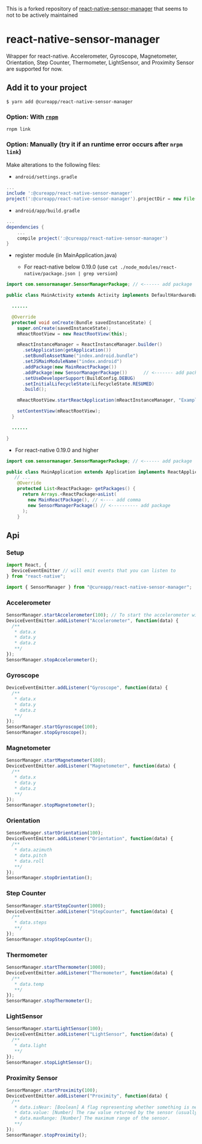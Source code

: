 This is a forked repository of [react-native-sensor-manager](https://github.com/kprimice/react-native-sensor-manager.git) that seems to not to be actively maintained

# react-native-sensor-manager

Wrapper for react-native. Accelerometer, Gyroscope, Magnetometer, Orientation, Step Counter, Thermometer, LightSensor, and Proximity Sensor are supported for now.

## Add it to your project

`$ yarn add @cureapp/react-native-sensor-manager`

### Option: With [`rnpm`](https://github.com/rnpm/rnpm)

`rnpm link`

### Option: Manually (try it if an runtime error occurs after `nrpm link`)

Make alterations to the following files:

- `android/settings.gradle`

```gradle
...
include ':@cureapp/react-native-sensor-manager'
project(':@cureapp/react-native-sensor-manager').projectDir = new File(settingsDir, '../node_modules/@cureapp/react-native-sensor-manager/android')
```

- `android/app/build.gradle`

```gradle
...
dependencies {
    ...
    compile project(':@cureapp/react-native-sensor-manager')
}
```

- register module (in MainApplication.java)

  - For react-native below 0.19.0 (use `cat ./node_modules/react-native/package.json | grep version`)

```java
import com.sensormanager.SensorManagerPackage; // <------ add package

public class MainActivity extends Activity implements DefaultHardwareBackBtnHandler {

  ......

  @Override
  protected void onCreate(Bundle savedInstanceState) {
    super.onCreate(savedInstanceState);
    mReactRootView = new ReactRootView(this);

    mReactInstanceManager = ReactInstanceManager.builder()
      .setApplication(getApplication())
      .setBundleAssetName("index.android.bundle")
      .setJSMainModuleName("index.android")
      .addPackage(new MainReactPackage())
      .addPackage(new SensorManagerPackage())      // <------- add package
      .setUseDeveloperSupport(BuildConfig.DEBUG)
      .setInitialLifecycleState(LifecycleState.RESUMED)
      .build();

    mReactRootView.startReactApplication(mReactInstanceManager, "ExampleRN", null);

    setContentView(mReactRootView);
  }

  ......

}
```

- For react-native 0.19.0 and higher

```java
import com.sensormanager.SensorManagerPackage; // <------ add package

public class MainApplication extends Application implements ReactApplication {
   // ...
    @Override
    protected List<ReactPackage> getPackages() {
      return Arrays.<ReactPackage>asList(
        new MainReactPackage(), // <---- add comma
        new SensorManagerPackage() // <---------- add package
      );
    }
```

## Api

### Setup

```js
import React, {
  DeviceEventEmitter // will emit events that you can listen to
} from "react-native";

import { SensorManager } from "@cureapp/react-native-sensor-manager";
```

### Accelerometer

```js
SensorManager.startAccelerometer(100); // To start the accelerometer with a minimum delay of 100ms between events.
DeviceEventEmitter.addListener("Accelerometer", function(data) {
  /**
   * data.x
   * data.y
   * data.z
   **/
});
SensorManager.stopAccelerometer();
```

### Gyroscope

```js
DeviceEventEmitter.addListener("Gyroscope", function(data) {
  /**
   * data.x
   * data.y
   * data.z
   **/
});
SensorManager.startGyroscope(100);
SensorManager.stopGyroscope();
```

### Magnetometer

```js
SensorManager.startMagnetometer(100);
DeviceEventEmitter.addListener("Magnetometer", function(data) {
  /**
   * data.x
   * data.y
   * data.z
   **/
});
SensorManager.stopMagnetometer();
```

### Orientation

```js
SensorManager.startOrientation(100);
DeviceEventEmitter.addListener("Orientation", function(data) {
  /**
   * data.azimuth
   * data.pitch
   * data.roll
   **/
});
SensorManager.stopOrientation();
```

### Step Counter

```js
SensorManager.startStepCounter(1000);
DeviceEventEmitter.addListener("StepCounter", function(data) {
  /**
   * data.steps
   **/
});
SensorManager.stopStepCounter();
```

### Thermometer

```js
SensorManager.startThermometer(1000);
DeviceEventEmitter.addListener("Thermometer", function(data) {
  /**
   * data.temp
   **/
});
SensorManager.stopThermometer();
```

### LightSensor

```js
SensorManager.startLightSensor(100);
DeviceEventEmitter.addListener("LightSensor", function(data) {
  /**
   * data.light
   **/
});
SensorManager.stopLightSensor();
```

### Proximity Sensor

```js
SensorManager.startProximity(100);
DeviceEventEmitter.addListener("Proximity", function(data) {
  /**
   * data.isNear: [Boolean] A flag representing whether something is near the screen.
   * data.value: [Number] The raw value returned by the sensor (usually distance in cm).
   * data.maxRange: [Number] The maximum range of the sensor.
   **/
});
SensorManager.stopProximity();
```
